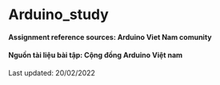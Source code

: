 # Arduino_study


#### Assignment reference sources: Arduino Viet Nam comunity
#### Nguồn tài liệu bài tập: Cộng đồng Arduino Việt nam

Last updated: 20/02/2022


